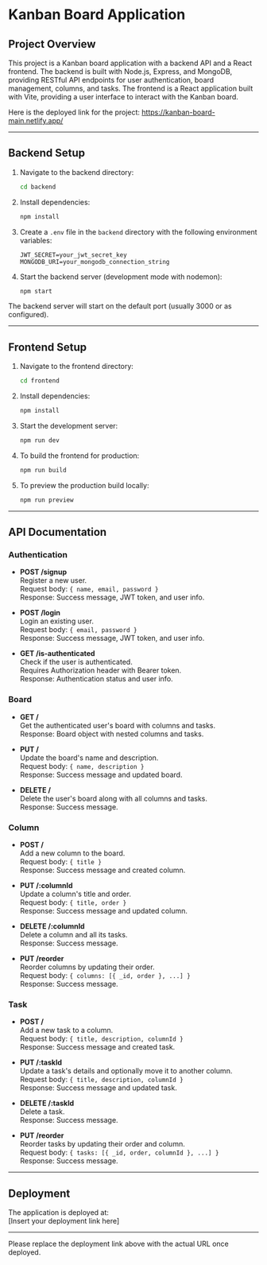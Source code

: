 # Kanban Board Application

## Project Overview

This project is a Kanban board application with a backend API and a React frontend. The backend is built with Node.js, Express, and MongoDB, providing RESTful API endpoints for user authentication, board management, columns, and tasks. The frontend is a React application built with Vite, providing a user interface to interact with the Kanban board.

Here is the deployed link for the project: https://kanban-board-main.netlify.app/

---

## Backend Setup

1. Navigate to the backend directory:

   ```bash
   cd backend
   ```

2. Install dependencies:

   ```bash
   npm install
   ```

3. Create a `.env` file in the `backend` directory with the following environment variables:

   ```
   JWT_SECRET=your_jwt_secret_key
   MONGODB_URI=your_mongodb_connection_string
   ```

4. Start the backend server (development mode with nodemon):
   ```bash
   npm start
   ```

The backend server will start on the default port (usually 3000 or as configured).

---

## Frontend Setup

1. Navigate to the frontend directory:

   ```bash
   cd frontend
   ```

2. Install dependencies:

   ```bash
   npm install
   ```

3. Start the development server:

   ```bash
   npm run dev
   ```

4. To build the frontend for production:

   ```bash
   npm run build
   ```

5. To preview the production build locally:
   ```bash
   npm run preview
   ```

---

## API Documentation

### Authentication

- **POST /signup**  
  Register a new user.  
  Request body: `{ name, email, password }`  
  Response: Success message, JWT token, and user info.

- **POST /login**  
  Login an existing user.  
  Request body: `{ email, password }`  
  Response: Success message, JWT token, and user info.

- **GET /is-authenticated**  
  Check if the user is authenticated.  
  Requires Authorization header with Bearer token.  
  Response: Authentication status and user info.

### Board

- **GET /**  
  Get the authenticated user's board with columns and tasks.  
  Response: Board object with nested columns and tasks.

- **PUT /**  
  Update the board's name and description.  
  Request body: `{ name, description }`  
  Response: Success message and updated board.

- **DELETE /**  
  Delete the user's board along with all columns and tasks.  
  Response: Success message.

### Column

- **POST /**  
  Add a new column to the board.  
  Request body: `{ title }`  
  Response: Success message and created column.

- **PUT /:columnId**  
  Update a column's title and order.  
  Request body: `{ title, order }`  
  Response: Success message and updated column.

- **DELETE /:columnId**  
  Delete a column and all its tasks.  
  Response: Success message.

- **PUT /reorder**  
  Reorder columns by updating their order.  
  Request body: `{ columns: [{ _id, order }, ...] }`  
  Response: Success message.

### Task

- **POST /**  
  Add a new task to a column.  
  Request body: `{ title, description, columnId }`  
  Response: Success message and created task.

- **PUT /:taskId**  
  Update a task's details and optionally move it to another column.  
  Request body: `{ title, description, columnId }`  
  Response: Success message and updated task.

- **DELETE /:taskId**  
  Delete a task.  
  Response: Success message.

- **PUT /reorder**  
  Reorder tasks by updating their order and column.  
  Request body: `{ tasks: [{ _id, order, columnId }, ...] }`  
  Response: Success message.

---

## Deployment

The application is deployed at:  
[Insert your deployment link here]

---

Please replace the deployment link above with the actual URL once deployed.
